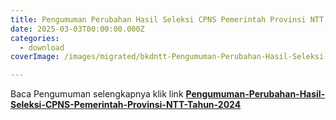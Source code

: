```yaml
---
title: Pengumuman Perubahan Hasil Seleksi CPNS Pemerintah Provinsi NTT Tahun 2024
date: 2025-03-03T00:00:00.000Z
categories:
  - download
coverImage: /images/migrated/bkdntt-Pengumuman-Perubahan-Hasil-Seleksi-CPNS-2024.pdf.png

---
```


Baca Pengumuman selengkapnya klik link **[Pengumuman-Perubahan-Hasil-Seleksi-CPNS-Pemerintah-Provinsi-NTT-Tahun-2024](https://bkd.nttprov.go.id/web/wp-content/uploads/2025/04/Pengumuman-Perubahan-Hasil-Seleksi-CPNS-Pemerintah-Provinsi-NTT-Tahun-2024.pdf)**
